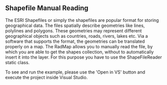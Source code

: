 ## Shapefile Manual Reading
The ESRI Shapefiles or simply the shapefiles are popular format for storing geographical data. The files spatially describe geometries like lines, polylines and polygons. These geometries may represent different geographical objects such as countries, roads, rivers, lakes etc. Via a software that supports the format, the geometries can be translated properly on a map.
The RadMap allows you to manually read the file, by which you are able to get the shapes collection, without to automatically insert it into the layer. For this purpose you have to use the ShapeFileReader static class.

To see and run the example, please use the 'Open in VS' button and execute the project inside Visual Studio.

[//]: <keywords:InformationLayer, ShapeFileReader>
